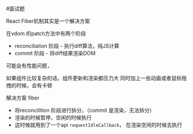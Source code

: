 #面试题 


React Fiber机制其实是一个解决方案

在vdom 的patch方法中有两个阶段

- reconciliation 阶段 - 执行diff算法，纯JS计算
- commit 阶段 - 将diff结果渲染DOM


可能会有性能问题，

如果组件比较复杂的话，组件更新和渲染都压力大
同时加上一些动画或者鼠标拖拽的时候，会有卡顿



解决方案 fiber

- 将reconcilition 阶段进行拆分，（commit 是渲染，无法拆分）
- 渲染的时候暂停，空闲的时候执行
- 这时候就用到了一个api `requestIdleCallback`， 在渲染空闲的时候去执行 
